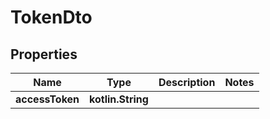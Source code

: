 
# TokenDto

## Properties
| Name | Type | Description | Notes |
| ------------ | ------------- | ------------- | ------------- |
| **accessToken** | **kotlin.String** |  |  |



